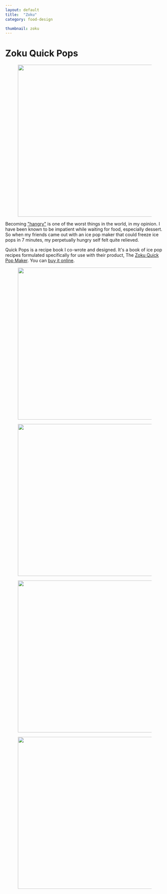 ```yaml
---
layout: default
title:  "Zoku"
category: food-design

thumbnail: zoku
---
```


# Zoku Quick Pops

<figure>
	<img src="{{ site.baseurl}}/images/zoku_01.jpg" width="790" height="481">
	<figcaption></figcaption>
</figure>

Becoming ["hangry"](http://www.urbandictionary.com/define.php?term=hangry) is one of the worst things in the world, in my opinion. I have been known to be impatient while waiting for food, especially dessert. So when my friends came out with an ice pop maker that could freeze ice pops in 7 minutes, my perpetually hungry self felt quite relieved.

Quick Pops is a recipe book I co-wrote and designed. It's a book of ice pop recipes formulated specifically for use with their product, The [Zoku Quick Pop Maker](http://www.zokuhome.com/pages/products-quickpop-maker). You can [buy it online](http://www.zokuhome.com/pages/zoku-quick-pops-recipe-book).

<figure>
	<img src="{{ site.baseurl}}/images/zoku_02.jpg" width="790" height="481">
	<figcaption></figcaption>
</figure>

<figure>
	<img src="{{ site.baseurl}}/images/zoku_03.jpg" width="790" height="481">
	<figcaption></figcaption>
</figure>

<figure>
	<img src="{{ site.baseurl}}/images/zoku_04.jpg" width="790" height="481">
	<figcaption></figcaption>
</figure>

<figure>
	<img src="{{ site.baseurl}}/images/zoku_05.jpg" width="790" height="481">
	<figcaption></figcaption>
</figure>

